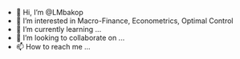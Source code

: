 - 👋 Hi, I’m @LMbakop
- 👀 I’m interested in Macro-Finance, Econometrics, Optimal Control
- 🌱 I’m currently learning ...
- 💞️ I’m looking to collaborate on ...
- 📫 How to reach me ...

<!---
LMbakop/LMbakop is a ✨ special ✨ repository because its `README.md` (this file) appears on your GitHub profile.
You can click the Preview link to take a look at your changes.
--->

